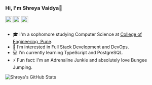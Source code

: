 ### Hi, I'm Shreya Vaidya👋

<a href="https://www.linkedin.com/in/shreya-vaidya-5a976619a/">
  <img align="left" alt="LinkedIn" width="22px" src="https://cdn.jsdelivr.net/npm/simple-icons@v3/icons/linkedin.svg" />  
</a>
<a href="mailto:shreyakvaidya@gmail.com">
  <img align="left" alt="Gmail" width="22px" src="https://cdn.jsdelivr.net/npm/simple-icons@3.13.0/icons/gmail.svg" />
</a>
<a href="https://gitlab.com/shreyavaidya2311">
  <img align="left" alt="GitLab" width="22px" src="https://cdn.jsdelivr.net/npm/simple-icons@3.13.0/icons/gitlab.svg" />
</a>
<br/> <br/>

- :mortar_board: I'm a sophomore studying Computer Science at <a href="https://www.coep.org.in/"> College of Engineering, Pune</a>. 
- 🌱 I’m interested in Full Stack Development and DevOps.
- :computer: I’m currently learning TypeScript and PostgreSQL.
- ⚡ Fun fact: I'm an Adrenaline Junkie and absolutely love Bungee Jumping.

![Shreya's GitHub Stats](https://github-readme-stats.vercel.app/api?username=shreyavaidya2311&count_private=true&show_icons=true&theme=vue&hide=issues)
